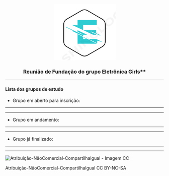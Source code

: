 <div style="text-align:center;">
<img src="../favicon.ico" alt="Logo">
  <h3>Reunião de Fundação do grupo Eletrônica Girls**</h3>
</div>

---

#### Lista dos grupos de estudo

 - Grupo em aberto para inscrição:

---





---
 - Grupo em andamento:
---




---

 - Grupo já finalizado:

---



---


![Atribuição-NãoComercial-CompartilhaIgual - Imagem CC](https://licensebuttons.net/l/by-nc-sa/3.0/88x31.png)

Atribuição-NãoComercial-CompartilhaIgual
CC BY-NC-SA


